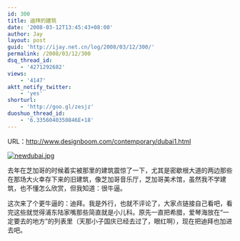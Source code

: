 ```yaml
---
id: 300
title: 迪拜的建筑
date: '2008-03-12T13:45:43+08:00'
author: Jay
layout: post
guid: 'http://ijay.net.cn/log/2008/03/12/300/'
permalink: /2008/03/12/300
dsq_thread_id:
    - '4271292682'
views:
    - '4147'
aktt_notify_twitter:
    - 'yes'
shorturl:
    - 'http://goo.gl/zesjz'
duoshuo_thread_id:
    - '6.3356040350846E+18'
---
```


URL：<a href="http://www.designboom.com/contemporary/dubai1.html" target="_blank">http://www.designboom.com/contemporary/dubai1.html </a>

<a title="newdubai.jpg" href="http://www.jayxu.com/log/wp-content/uploads/2008/03/newdubai.jpg"><img src="http://www.jayxu.com/log/wp-content/uploads/2008/03/newdubai.jpg" alt="newdubai.jpg" /></a>

去年在芝加哥的时候着实被那里的建筑震惊了一下，尤其是密歇根大道的两边那些在那场大火幸存下来的旧建筑，像芝加哥音乐厅，芝加哥美术馆，虽然我不学建筑，也不懂怎么欣赏，但我知道：很牛逼。

这次来了个更牛逼的：迪拜。我是外行，也就不评论了，大家点链接自己看吧，看完这些就觉得浦东陆家嘴那些简直就是小儿科。原先一直把希腊，爱琴海放在“一定要去的地方”的列表里（天那小子国庆已经去过了，眼红啊），现在把迪拜也加进去吧。